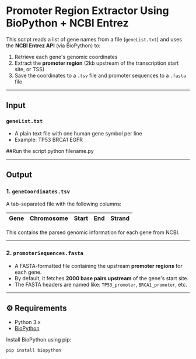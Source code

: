 #  Promoter Region Extractor Using BioPython + NCBI Entrez

This script reads a list of gene names from a file (`geneList.txt`) and uses the **NCBI Entrez API** (via BioPython) to:

1. Retrieve each gene's genomic coordinates  
2. Extract the **promoter region** (2kb upstream of the transcription start site, or TSS)  
3. Save the coordinates to a `.tsv` file and promoter sequences to a `.fasta` file

---

## Input

### `geneList.txt`

- A plain text file with one human gene symbol per line
- Example:
TP53
BRCA1
EGFR

##Run the script
python filename.py

---

## Output

### 1. `geneCoordinates.tsv`

A tab-separated file with the following columns:

| Gene | Chromosome | Start | End | Strand |
|------|------------|-------|-----|--------|

This contains the parsed genomic information for each gene from NCBI.

---

### 2. `promoterSequences.fasta`

- A FASTA-formatted file containing the upstream **promoter regions** for each gene.
- By default, it fetches **2000 base pairs upstream** of the gene's start site.
- The FASTA headers are named like: `TP53_promoter`, `BRCA1_promoter`, etc.

---

## ⚙️ Requirements

- Python 3.x
- [BioPython](https://biopython.org/)

Install BioPython using pip:
```bash
pip install biopython
